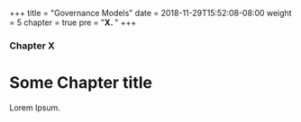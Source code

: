 +++
title = "Governance Models"
date = 2018-11-29T15:52:08-08:00
weight = 5
chapter = true
pre = "<b>X. </b>"
+++

### Chapter X

# Some Chapter title

Lorem Ipsum.